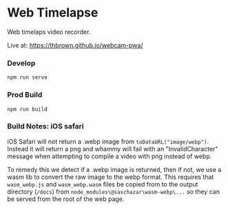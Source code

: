 # Web Timelapse 

Web timelaps video recorder.

Live at: https://thbrown.github.io/webcam-pwa/

### Develop

`npm run serve`

### Prod Build

`npm run build`

### Build Notes: iOS safari

iOS Safari will not return a .webp image from `toDataURL("image/webp")`. Instead it will return a png and whammy will fail with an "InvalidCharacter" message when attempting to compile a video with png instead of webp.

To remedy this we detect if a .webp image is returned, then if not, we use a wasm lib to convert the raw image to the webp format. This requires
that `wasm_webp.js` and `wasm_webp.wasm` files be copied from to the output directory (`/docs`) from `node_modules\@saschazar\wasm-webp\...` so they can be served from the root of the web page.

